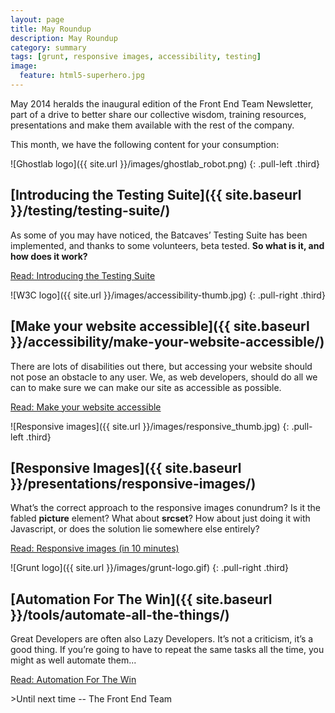 ```yaml
---
layout: page
title: May Roundup
description: May Roundup
category: summary
tags: [grunt, responsive images, accessibility, testing]
image:
  feature: html5-superhero.jpg
---
```

May 2014 heralds the inaugural edition of the Front End Team Newsletter, part of a drive to better share our
collective wisdom, training resources, presentations and make them available with the rest of the company.

This month, we have the following content for your consumption:

<div markdown="1" class="pull-left">
![Ghostlab logo]({{ site.url }}/images/ghostlab_robot.png)
{: .pull-left .third}

## [Introducing the Testing Suite]({{ site.baseurl }}/testing/testing-suite/)
As some of you may have noticed, the Batcaves’ Testing Suite has been implemented, and thanks to some volunteers, 
beta tested. 
**So what is it, and how does it work?**

<div markdown="0"><a href="{{ site.baseurl }}/testing/testing-suite/" class="btn">Read: Introducing the Testing Suite</a><p></div>
</div>

<div markdown="1" class="pull-left">
![W3C logo]({{ site.url }}/images/accessibility-thumb.jpg)
{: .pull-right .third}

## [Make your website accessible]({{ site.baseurl }}/accessibility/make-your-website-accessible/)
There are lots of disabilities out there, but accessing your website should not pose an obstacle to any user. We, as 
web developers, should do all we can to make sure we can make our site as accessible as possible.

<div markdown="0"><a href="{{ site.baseurl }}/accessibility/make-your-website-accessible/" class="btn">Read: Make your website accessible</a><p></div>
</div>

<div markdown="1" class="pull-left">
![Responsive images]({{ site.url }}/images/responsive_thumb.jpg)
{: .pull-left .third}

## [Responsive Images]({{ site.baseurl }}/presentations/responsive-images/)
What’s the correct approach to the responsive images conundrum? Is it the fabled **picture** element? What about 
**srcset**? How about just doing it with Javascript, or does the solution lie somewhere else entirely?

<div markdown="0"><a href="{{ site.baseurl }}/presentations/responsive-images/" class="btn">Read: Responsive images (in 10 minutes)</a><p></div>
</div>

<div markdown="1" class="pull-left">
![Grunt logo]({{ site.url }}/images/grunt-logo.gif)
{: .pull-right .third}

## [Automation For The Win]({{ site.baseurl }}/tools/automate-all-the-things/)
Great Developers are often also Lazy Developers. It’s not a criticism, it’s a good thing.  If you’re going to have to 
repeat the same tasks all the time, you might as well automate them...

<div markdown="0"><a href="{{ site.baseurl }}/tools/automate-all-the-things/" class="btn">Read: Automation For The Win</a><p></div>
</div>

<div markdown="1">
>Until next time -- The Front End Team
</div>
